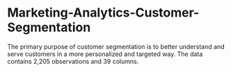 # Marketing-Analytics-Customer-Segmentation
The primary purpose of customer segmentation is to better understand and serve customers in a more personalized and targeted way. The data contains 2,205 observations and 39 columns.
